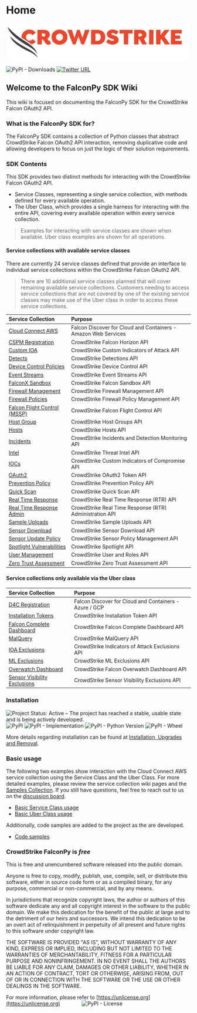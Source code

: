 # Home

![CrowdStrike Falcon](https://raw.githubusercontent.com/CrowdStrike/falconpy/main/docs/asset/cs-logo.png)

![PyPI - Downloads](https://img.shields.io/pypi/dm/crowdstrike-falconpy) [![Twitter URL](https://img.shields.io/twitter/url?label=Follow%20%40CrowdStrike&style=social&url=https%3A%2F%2Ftwitter.com%2FCrowdStrike)](https://twitter.com/CrowdStrike)

## Welcome to the FalconPy SDK Wiki

This wiki is focused on documenting the FalconPy SDK for the CrowdStrike Falcon OAuth2 API.

### What is the FalconPy SDK for?

The FalconPy SDK contains a collection of Python classes that abstract CrowdStrike Falcon OAuth2 API interaction, removing duplicative code and allowing developers to focus on just the logic of their solution requirements.

### SDK Contents

This SDK provides two distinct methods for interacting with the CrowdStrike Falcon OAuth2 API.

* Service Classes, representing a single service collection, with methods defined for every available operation.
* The Uber Class, which provides a single harness for interacting with the entire API, covering every available operation within every service collection.

> Examples for interacting with service classes are shown when available. Uber class examples are shown for all operations.

#### Service collections with available service classes

There are currently 24 service classes defined that provide an interface to individual service collections within the CrowdStrike Falcon OAuth2 API.

> There are 10 additional service classes planned that will cover remaining available service collections. Customers needing to access service collections that are not covered by one of the existing service classes may make use of the Uber class in order to access these service collections.

| Service Collection | Purpose |
| :--- | :--- |
| [Cloud Connect AWS](service-collections/cloud-connect-aws.md) | Falcon Discover for Cloud and Containers - Amazon Web Services |
| [CSPM Registration](service-collections/cspm-registration.md) | CrowdStrike Falcon Horizon API |
| [Custom IOA](service-collections/custom-ioa.md) | CrowdStrike Custom Indicators of Attack API |
| [Detects](service-collections/detects.md) | CrowdStrike Detections API |
| [Device Control Policies](service-collections/device-control-policies.md) | CrowdStrike Device Control API |
| [Event Streams](service-collections/event-streams.md) | CrowdStrike Event Streams API |
| [FalconX Sandbox](service-collections/falconx-sandbox.md) | CrowdStrike Falcon Sandbox API |
| [Firewall Management](service-collections/firewall-management.md) | CrowdStrike Firewall Management API |
| [Firewall Policies](service-collections/firewall-policies.md) | CrowdStrike Firewall Policy Management API |
| [Falcon Flight Control \(MSSP\)](service-collections/mssp.md) | CrowdStrike Falcon Flight Control API |
| [Host Group](service-collections/host-group.md) | CrowdStrike Host Groups API |
| [Hosts](service-collections/hosts.md) | CrowdStrike Hosts API |
| [Incidents](service-collections/incidents.md) | CrowdStrike Incidents and Detection Monitoring API |
| [Intel](service-collections/intel.md) | CrowdStrike Threat Intel API |
| [IOCs](service-collections/iocs.md) | CrowdStrike Custom Indicators of Compromise API |
| [OAuth2](service-collections/oauth2.md) | CrowdStrike OAuth2 Token API |
| [Prevention Policy](service-collections/prevention-policies.md) | CrowdStrike Prevention Policy API |
| [Quick Scan](service-collections/quick-scan.md) | CrowdStrike Quick Scan API |
| [Real Time Response](service-collections/real-time-response.md) | CrowdStrike Real Time Response \(RTR\) API |
| [Real Time Response Admin](service-collections/real-time-response-admin.md) | CrowdStrike Real Time Response \(RTR\) Administration API |
| [Sample Uploads](service-collections/sample-uploads.md) | CrowdStrike Sample Uploads API |
| [Sensor Download](service-collections/sensor-download.md) | CrowdStrike Sensor Download API |
| [Sensor Update Policy](service-collections/sensor-update-policies.md) | CrowdStrike Sensor Policy Management API |
| [Spotlight Vulnerabilities](service-collections/spotlight-vulnerabilities.md) | CrowdStrike Spotlight API |
| [User Management](service-collections/user-management.md) | CrowdStrike User and Roles API |
| [Zero Trust Assessment](service-collections/zero-trust-assessment.md) | CrowdStrike Zero Trust Assessment API |

#### Service collections only available via the Uber class

| Service Collection | Purpose |
| :--- | :--- |
| [D4C Registration](service-collections/d4c-registration.md) | Falcon Discover for Cloud and Containers - Azure / GCP |
| [Installation Tokens](service-collections/installation-tokens.md) | CrowdStrike Installation Token API |
| [Falcon Complete Dashboard](service-collections/falcon-complete-dashboard.md) | CrowdStrike Falcon Complete Dashboard API |
| [MalQuery](service-collections/malquery.md) | CrowdStrike MalQuery API |
| [IOA Exclusions](service-collections/ioa-exclusions.md) | CrowdStrike Indicators of Attack Exclusions API |
| [ML Exclusions](service-collections/ml-exclusions.md) | CrowdStrike ML Exclusions API |
| [Overwatch Dashboard](service-collections/overwatch-dashboard.md) | CrowdStrike Falcon Overwatch Dashboard API |
| [Sensor Visibility Exclusions](service-collections/sensor-visibility-exclusions.md) | CrowdStrike Sensor Visibility Exclusions API |

### Installation

![Project Status: Active &#x2013; The project has reached a stable, usable state and is being actively developed.](https://www.repostatus.org/badges/latest/active.svg) ![PyPI](https://img.shields.io/pypi/v/crowdstrike-falconpy) ![PyPI - Implementation](https://img.shields.io/pypi/implementation/crowdstrike-falconpy) ![PyPI - Python Version](https://img.shields.io/pypi/pyversions/crowdstrike-falconpy) ![PyPI - Wheel](https://img.shields.io/pypi/wheel/crowdstrike-falconpy)

More details regarding installation can be found at [Installation, Upgrades and Removal](installation-upgrades-and-removal.md).

### Basic usage

The following two examples show interaction with the Cloud Connect AWS service collection using the Service Class and the Uber Class. For more detailed examples, please review the service collection wiki pages and the [Samples Collection](https://github.com/CrowdStrike/falconpy/tree/main/samples). If you still have questions, feel free to reach out to us on the [discussion board](https://github.com/CrowdStrike/falconpy/discussions).

* [Basic Service Class usage](basic-service-class-usage.md)
* [Basic Uber Class usage](basic-uber-class-usage.md)

Additionally, code samples are added to the project as the are developed.

* [Code samples](https://github.com/CrowdStrike/falconpy/tree/main/samples)

### CrowdStrike FalconPy is _free_ <a id="crowdstrike-falconpy-is-free"></a>

This is free and unencumbered software released into the public domain.

Anyone is free to copy, modify, publish, use, compile, sell, or distribute this software, either in source code form or as a compiled binary, for any purpose, commercial or non-commercial, and by any means.

In jurisdictions that recognize copyright laws, the author or authors of this software dedicate any and all copyright interest in the software to the public domain. We make this dedication for the benefit of the public at large and to the detriment of our heirs and successors. We intend this dedication to be an overt act of relinquishment in perpetuity of all present and future rights to this software under copyright law.

THE SOFTWARE IS PROVIDED "AS IS", WITHOUT WARRANTY OF ANY KIND, EXPRESS OR IMPLIED, INCLUDING BUT NOT LIMITED TO THE WARRANTIES OF MERCHANTABILITY, FITNESS FOR A PARTICULAR PURPOSE AND NONINFRINGEMENT. IN NO EVENT SHALL THE AUTHORS BE LIABLE FOR ANY CLAIM, DAMAGES OR OTHER LIABILITY, WHETHER IN AN ACTION OF CONTRACT, TORT OR OTHERWISE, ARISING FROM, OUT OF OR IN CONNECTION WITH THE SOFTWARE OR THE USE OR OTHER DEALINGS IN THE SOFTWARE.

For more information, please refer to [https://unlicense.org](https://unlicense.org)                       ![PyPI - License](https://img.shields.io/pypi/l/crowdstrike-falconpy)   

